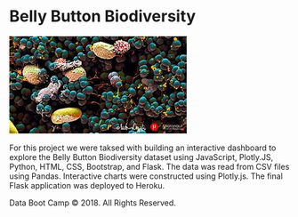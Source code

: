 # Belly Button Biodiversity

![th1.jpg](th1.jpg)

For this project we were taksed with building an interactive dashboard to explore the Belly Button Biodiversity dataset using JavaScript, Plotly.JS, Python, HTML, CSS, Bootstrap, and Flask. The data was read from CSV files using Pandas. Interactive charts were constructed using Plotly.js. The final Flask application was deployed to Heroku.

Data Boot Camp © 2018. All Rights Reserved.
